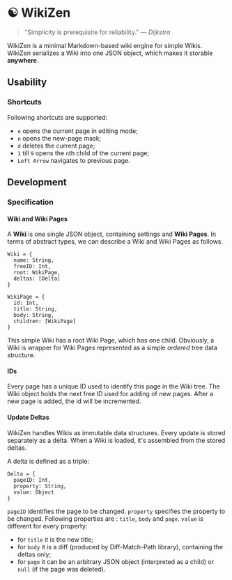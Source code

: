 &#9775; WikiZen
=======

> "Simplicity is prerequisite for reliability."
> — _Dijkstra_

WikiZen is a minimal Markdown-based wiki engine for simple Wikis.
WikiZen serializes a Wiki into one JSON object, which makes it storable **anywhere**.

## Usability

### Shortcuts

Following shortcuts are supported:

- `e` opens the current page in editing mode;
- `n` opens the new-page mask;
- `d` deletes the current page;
- `1` till `9` opens the `n`th child of the current page;
- `Left Arrow` navigates to previous page.

## Development

### Specification

#### Wiki and Wiki Pages

A __Wiki__ is one single JSON object, containing settings and __Wiki Pages__.
In terms of abstract types, we can describe a Wiki and Wiki Pages as follows.

    Wiki = {
      name: String,
      freeID: Int,
      root: WikiPage,
      deltas: [Delta]
    }
    
    WikiPage = {
      id: Int,
      title: String,
      body: String,
      children: [WikiPage]
    }

This simple Wiki has a root Wiki Page, which has one child.
Obviously, a Wiki is wrapper for Wiki Pages represented as a simple _ordered_ tree data structure.

#### IDs

Every page has a unique ID used to identify this page in the Wiki tree.
The Wiki object holds the next free ID used for adding of new pages.
After a new page is added, the id will be incremented.

#### Update Deltas

WikiZen handles Wikis as immutable data structures. Every update is stored separately as a delta.
When a Wiki is loaded, it's assembled from the stored deltas.

A delta is defined as a triple:

    Delta = {
      pageID: Int,
      property: String,
      value: Object
    }
    
`pageID` identifies the page to be changed.
`property` specifies the property to be changed. Following properties are : `title`, `body` and `page`.
`value` is different for every property:
  - for `title` it is the new title;
  - for `body` it is a diff (produced by Diff-Match-Path library), containing the deltas only;
  - for `page` it can be an arbitrary JSON object (interpreted as a child) or
  `null` (if the page was deleted).